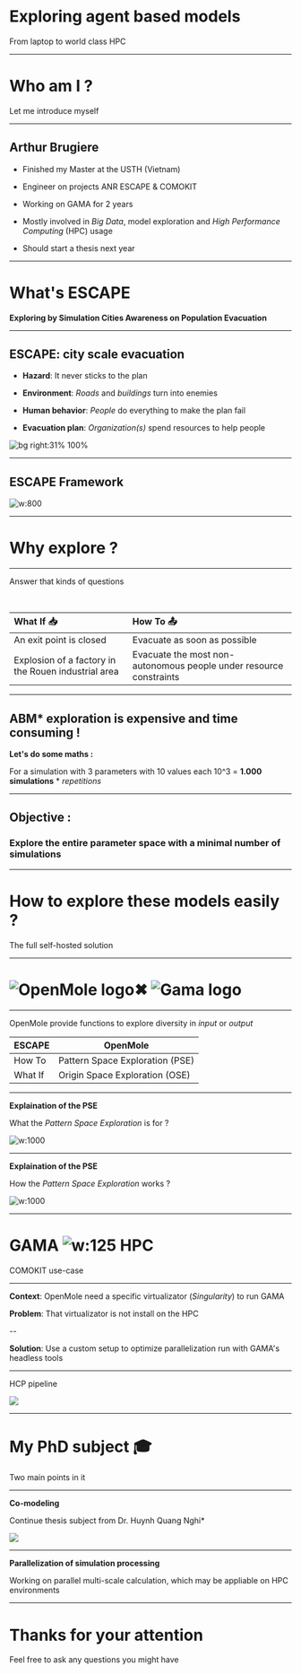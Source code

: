 <!-- 
theme: uncover
class: minimal
colorPreset: dark
_class: invert
paginate: true
_paginate: false
footer: Arthur Brugière - _July 2020_
-->

# Exploring agent based models

From laptop to world class HPC

---

<!-- 
_class: invert
-->

# Who am I ?

Let me introduce myself

---

## Arthur Brugiere

- Finished my Master at the USTH (Vietnam)

- Engineer on projects ANR ESCAPE & COMOKIT
- Working on GAMA for 2 years

- Mostly involved in _Big Data_, model exploration and _High Performance Computing_ (HPC) usage

- Should start a thesis next year

---

<!-- 
_class: invert
-->

# What's ESCAPE

**Exploring by Simulation Cities Awareness on Population Evacuation**

---

<!-- _footer: "" -->

## ESCAPE: city scale evacuation

- **Hazard**: It never sticks to the plan

- **Environment**: _Roads_ and _buildings_ turn into enemies

- **Human behavior**: _People_ do everything to make the plan fail

- **Evacuation plan**: _Organization(s)_ spend resources to help people

![bg right:31% 100%](https://i.imgur.com/oPXNraM.png)

---

<!-- _footer: "" -->

## ESCAPE Framework

![w:800](https://i.imgur.com/2rAzon3.png)

---

<!-- 
_class: invert
-->

# Why explore ?

---

Answer that kinds of questions

<br>

| What If 📥 | How To 📤 |
|:---|:---|
| An exit point is closed | Evacuate as soon as possible |
| Explosion of a factory in the Rouen industrial area | Evacuate the most non-autonomous people under resource constraints |

---

<!-- 
_footer: \\* Agent Based Model\nArthur Brugière - _July 2020_
-->

## ABM* exploration is expensive and time consuming !

**Let's do some maths :** 

For a simulation with 3 parameters with 10 values each 
10^3 = **1.000 simulations** * _repetitions_

<!-- COMOKIT -> 1000rep-->
<!--  With these 3 param -> 1 Billion simulations-->

---

## Objective : 
### Explore the entire parameter space with a minimal number of simulations

---

<!-- 
_class: invert
-->

# How to explore these models easily ?

The full self-hosted solution

---

# ![OpenMole logo](https://avatars1.githubusercontent.com/u/9074912?s=200&v=4)✖ ![Gama logo](https://avatars0.githubusercontent.com/u/1560449?s=200&v=4)

---

OpenMole provide functions to explore diversity in _input_ or _output_
<br>

| ESCAPE | OpenMole |
|---|---|
| How To | Pattern Space Exploration (PSE)  |
| What If | Origin Space Exploration (OSE) |

<!-- The PSE method is designed to cover the output space -->

---

**Explaination of the PSE**

What the _Pattern Space Exploration_ is for ?

![w:1000](https://i.imgur.com/KsvhEY8.png)

<!-- The PSE method is designed to cover the output space -->

---

**Explaination of the PSE**

How the _Pattern Space Exploration_ works ?

![w:1000](https://i.imgur.com/d1EdRsq.png)

<!-- The PSE method is designed to cover the output space -->

---

<!-- 
_class: invert
_footer: \\* HPC == High Performance Comuter\nArthur Brugière - _July 2020_
-->

# GAMA ![w:125](https://avatars0.githubusercontent.com/u/63448362) HPC

COMOKIT use-case

---

**Context**: OpenMole need a specific virtualizator (_Singularity_) to run GAMA

**Problem**: That virtualizator is not install on the HPC

--

**Solution**: Use a custom setup to optimize parallelization run with GAMA's headless tools

---

HCP pipeline

![](https://i.imgur.com/HIwcRBa.png)

---

<!-- 
_class: invert
-->

# My PhD subject 🎓

Two main points in it

---

**Co-modeling**

Continue thesis subject from Dr. Huynh Quang Nghi*

![](https://i.imgur.com/zYkIr0t.png)

<!--
_footer: \\* Huynh, Quang-Nghi. CoModels, engineering dynamic compositions of coupled models to support the simulation of complex systems. Diss. Université Pierre et Marie Curie-Paris VI, 2016.
-->

---

**Parallelization of simulation processing**

Working on parallel multi-scale calculation, 
which may be appliable on HPC environments


---

<!-- 
_class: invert
-->

# Thanks for your attention 

Feel free to ask any questions you might have
